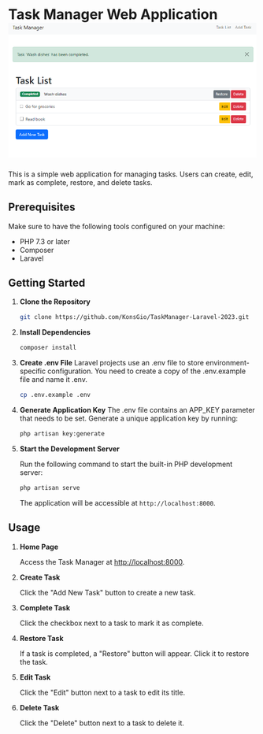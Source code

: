 # Task Manager Web Application![Task Manager Screenshot](public\images\TaskManager.png)

This is a simple web application for managing tasks. Users can create, edit, mark as complete, restore, and delete tasks.

## Prerequisites
Make sure to have the following tools configured on your machine:

- PHP 7.3 or later
- Composer
- Laravel

## Getting Started

1. **Clone the Repository**

    ```bash
    git clone https://github.com/KonsGio/TaskManager-Laravel-2023.git
    ```

2. **Install Dependencies**

    ```bash
    composer install
    ```
3. **Create .env File**
    Laravel projects use an .env file to store environment-specific configuration. You need to create a copy of the .env.example file and name it .env.

    ```bash
    cp .env.example .env
    ```

4.  **Generate Application Key**
    The .env file contains an APP_KEY parameter that needs to be set. Generate a unique application key by running:
    
    ```bash
    php artisan key:generate
    ```
    
5. **Start the Development Server**

    Run the following command to start the built-in PHP development server:

    ```bash
    php artisan serve
    ```

    The application will be accessible at `http://localhost:8000`.

## Usage

1. **Home Page**

   Access the Task Manager at [http://localhost:8000](http://localhost:8000).

2. **Create Task**

   Click the "Add New Task" button to create a new task.

3. **Complete Task**

   Click the checkbox next to a task to mark it as complete.

4. **Restore Task**

   If a task is completed, a "Restore" button will appear. Click it to restore the task.

5. **Edit Task**

   Click the "Edit" button next to a task to edit its title.

6. **Delete Task**

   Click the "Delete" button next to a task to delete it.

